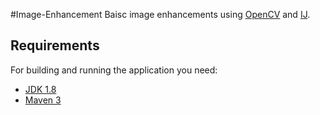 #Image-Enhancement
Baisc image enhancements using [OpenCV](https://opencv-java-tutorials.readthedocs.io/en/latest/) and [IJ](https://github.com/imagej/imagej1/).

## Requirements
For building and running the application you need:

- [JDK 1.8](https://www.oracle.com/java/technologies/javase-downloads.html)
- [Maven 3](https://maven.apache.org)